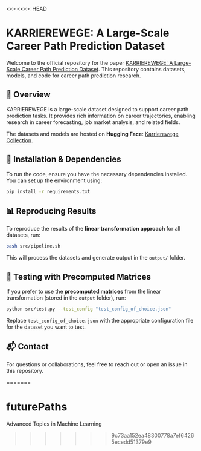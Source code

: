 <<<<<<< HEAD
# KARRIEREWEGE: A Large-Scale Career Path Prediction Dataset

Welcome to the official repository for the paper [KARRIEREWEGE: A Large-Scale Career Path Prediction Dataset](https://arxiv.org/abs/2412.14612). This repository contains datasets, models, and code for career path prediction research.

## 🚀 Overview
KARRIEREWEGE is a large-scale dataset designed to support career path prediction tasks. It provides rich information on career trajectories, enabling research in career forecasting, job market analysis, and related fields.

The datasets and models are hosted on **Hugging Face**: [Karrierewege Collection](https://huggingface.co/collections/ElenaSenger/karrierewege-67c5bdd7d60a81183b28079d).


## 🔧 Installation & Dependencies
To run the code, ensure you have the necessary dependencies installed. You can set up the environment using:
```bash
pip install -r requirements.txt
```

## 📊 Reproducing Results
To reproduce the results of the **linear transformation approach** for all datasets, run:
```bash
bash src/pipeline.sh
```
This will process the datasets and generate output in the `output/` folder.

## 🧪 Testing with Precomputed Matrices
If you prefer to use the **precomputed matrices** from the linear transformation (stored in the `output` folder), run:
```bash
python src/test.py --test_config "test_config_of_choice.json"
```
Replace `test_config_of_choice.json` with the appropriate configuration file for the dataset you want to test.

## 📬 Contact
For questions or collaborations, feel free to reach out or open an issue in this repository.

=======
# futurePaths
Advanced Topics in Machine Learning
>>>>>>> 9c73aa152ea48300778a7ef64265ecedd51379e9
